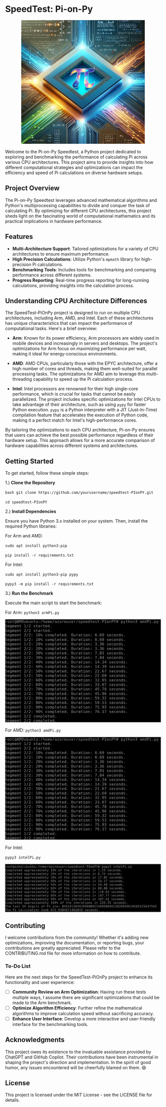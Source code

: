 # SpeedTest: Pi-on-Py

<p align="center">
  <img src="media/pionpy.png" alt="Pi on Py" title="Pi on Py" width="400"/>
</p>

Welcome to the Pi-on-Py Speedtest, a Python project dedicated to exploring and benchmarking the performance of calculating Pi across various CPU architectures. This project aims to provide insights into how different computational strategies and optimizations can impact the efficiency and speed of Pi calculations on diverse hardware setups.

## Project Overview

The Pi-on-Py Speedtest leverages advanced mathematical algorithms and Python's multiprocessing capabilities to divide and conquer the task of calculating Pi. By optimizing for different CPU architectures, this project sheds light on the fascinating world of computational mathematics and its practical implications in hardware performance.

## Features

- **Multi-Architecture Support**: Tailored optimizations for a variety of CPU architectures to ensure maximum performance.
- **High Precision Calculations**: Utilize Python's `mpmath` library for high-precision Pi calculations.
- **Benchmarking Tools**: Includes tools for benchmarking and comparing performance across different systems.
- **Progress Reporting**: Real-time progress reporting for long-running calculations, providing insights into the calculation process.

## Understanding CPU Architecture Differences

The SpeedTest-PiOnPy project is designed to run on multiple CPU architectures, including Arm, AMD, and Intel. Each of these architectures has unique characteristics that can impact the performance of computational tasks. Here's a brief overview:

- **Arm**: Known for its power efficiency, Arm processors are widely used in mobile devices and increasingly in servers and desktops. The project's optimizations for Arm focus on maximizing performance per watt, making it ideal for energy-conscious environments.

- **AMD**: AMD CPUs, particularly those with the EPYC architecture, offer a high number of cores and threads, making them well-suited for parallel processing tasks. The optimizations for AMD aim to leverage this multi-threading capability to speed up the Pi calculation process.

- **Intel**: Intel processors are renowned for their high single-core performance, which is crucial for tasks that cannot be easily parallelized. The project includes specific optimizations for Intel CPUs to take advantage of their architecture, such as using `pypy` for faster Python execution. `pypy` is a Python interpreter with a JIT (Just-In-Time) compilation feature that accelerates the execution of Python code, making it a perfect match for Intel's high-performance cores.

By tailoring the optimizations to each CPU architecture, Pi-on-Py ensures that users can achieve the best possible performance regardless of their hardware setup. This approach allows for a more accurate comparison of hardware capabilities across different systems and architectures.

## Getting Started

To get started, follow these simple steps:

1.) **Clone the Repository**

``bash git clone https://github.com/yourusername/speedtest-PIonPY.git``

``cd speedtest-PIonPY``

2.) **Install Dependencies**

Ensure you have Python 3.x installed on your system. Then, install the required Python libraries:

For Arm and AMD:

``sudo apt install python3-pip``

``pip install -r requirements.txt``

For Intel:

``sudo apt install python3-pip pypy``

``pypy3 -m pip install -r requirements.txt``

3.) **Run the Benchmark**

Execute the main script to start the benchmark:

For Arm: ``python3 armPi.py``

![Arm Example](media/amd_example.png "Arm Example")

For AMD: `python3 amdPi.py`

![AMD Example](media/amd_example.png "AMD Example")

For Intel:

``pypy3 intelPi.py``

![Intel Example](media/intel_example.png "Intel Example")

## Contributing

I welcome contributions from the community! Whether it's adding new optimizations, improving the documentation, or reporting bugs, your contributions are greatly appreciated. Please refer to the CONTRIBUTING.md file for more information on how to contribute.

### To-Do List

Here are the next steps for the SpeedTest-PiOnPy project to enhance its functionality and user experience:

- [ ] **Community Review on Arm Optimization**: Having run these tests multiple ways, I assume there are significant optimizations that could be made to the Arm benchmark.
- [ ] **Optimize Algorithm Efficiency**: Further refine the mathematical algorithms to improve calculation speed without sacrificing accuracy.
- [ ] **Enhance User Interface**: Develop a more interactive and user-friendly interface for the benchmarking tools.

## Acknowledgments

This project owes its existence to the invaluable assistance provided by ChatGPT and GitHub Copilot. Their contributions have been instrumental in shaping the project's direction and implementation. In the spirit of good humor, any issues encountered will be cheerfully blamed on them. :smile:

## License

This project is licensed under the MIT License - see the LICENSE file for details.
